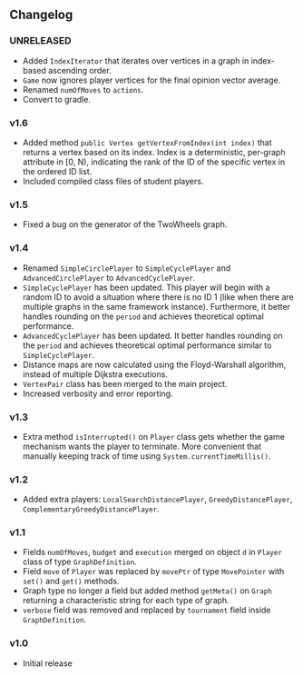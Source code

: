 ## Changelog

### UNRELEASED

- Added `IndexIterator` that iterates over vertices in a graph in index-based ascending order.
- `Game` now ignores player vertices for the final opinion vector average.
- Renamed `numOfMoves` to `actions`.
- Convert to gradle.

### v1.6

- Added method `public Vertex getVertexFromIndex(int index)` that returns a vertex based on its index. Index is a deterministic, per-graph attribute in [0, N), indicating the rank of the ID of the specific vertex in the ordered ID list.
- Included compiled class files of student players.

### v1.5

- Fixed a bug on the generator of the TwoWheels graph.

### v1.4

- Renamed `SimpleCirclePlayer` to `SimpleCyclePlayer` and `AdvancedCirclePlayer` to `AdvancedCyclePlayer`.
- `SimpleCyclePlayer` has been updated. This player will begin with a random ID to avoid a situation where there is no ID 1 (like when there are multiple graphs in the same framework instance). Furthermore, it better handles rounding on the `period` and achieves theoretical optimal performance.
- `AdvancedCyclePlayer` has been updated. It better handles rounding on the `period` and achieves theoretical optimal performance similar to `SimpleCyclePlayer`.
- Distance maps are now calculated using the Floyd-Warshall algorithm, instead of multiple Dijkstra executions.
- `VertexPair` class has been merged to the main project.
- Increased verbosity and error reporting.

### v1.3

- Extra method `isInterrupted()` on `Player` class gets whether the game mechanism wants the player to terminate. More convenient that manually keeping track of time using `System.currentTimeMillis()`.

### v1.2

- Added extra players: `LocalSearchDistancePlayer`, `GreedyDistancePlayer`, `ComplementaryGreedyDistancePlayer`.

### v1.1

- Fields `numOfMoves`, `budget` and `execution` merged on object `d` in `Player` class of type `GraphDefinition`.
- Field `move` of `Player` was replaced by `movePtr` of type `MovePointer` with `set()` and `get()` methods.
- Graph type no longer a field but added method `getMeta()` on `Graph` returning a characteristic string for each type of graph.
- `verbose` field was removed and replaced by `tournament` field inside `GraphDefinition`.

### v1.0

- Initial release
